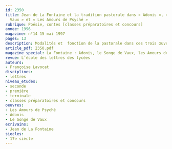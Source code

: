```yaml
---
id: 2350
title: Jean de La Fontaine et la tradition pastorale dans « Adonis », « Le Songe de
  Vaux » et « Les Amours de Psyché »
rubrique: Poésie, contes [classes préparatoires et concours]
annee: 1996
magazine: n°14 15 mai 1997
pages: 13
description: Modalités et  fonction de la pastorale dans ces trois œuvres.
article_pdf: 2350.pdf
magazine_special: La Fontaine : Adonis, le Songe de Vaux, les Amours de Psyché
revue: L’école des lettres des lycées
auteurs:
- Françoise Lavocat
disciplines:
- lettres
niveau_etudes:
- seconde
- première
- terminale
- classes préparatoires et concours
oeuvres:
- Les Amours de Psyché
- Adonis
- Le Songe de Vaux
ecrivains:
- Jean de La Fontaine
siecles:
- 17e siècle
---
```

